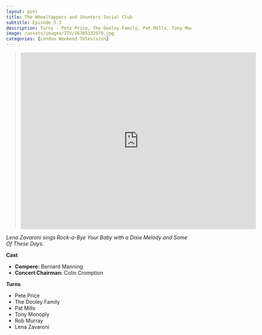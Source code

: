 ```yaml
---
layout: post
title: The Wheeltappers and Shunters Social Club
subtitle: Episode 5.3
description: Turns - Pete Price, The Dooley Family, Pat Mills, Tony Monoply, Rob Murray and Lena Zavaroni
image: /assets/images/ITV/26705332579.jpg
categories: [London Weekend Television]
---
```


<blockquote><div class="responsive-video">
<iframe width="640" height="480" src="https://www.youtube.com/embed/LhSbE9BKqf4?rel=0&showinfo=0" frameborder="0" allowfullscreen></iframe>
</div></blockquote>
<cite>Lena Zavaroni sings Rock-a-Bye Your Baby with a Dixie Melody and Some Of These Days.</cite>

**Cast**
* **Compere:** Bernard Manning
* **Concert Chairman:** Colin Cromption

**Turns**
* Pete Price
* The Dooley Family
* Pat Mills
* Tony Monoply
* Rob Murray
* Lena Zavaroni
